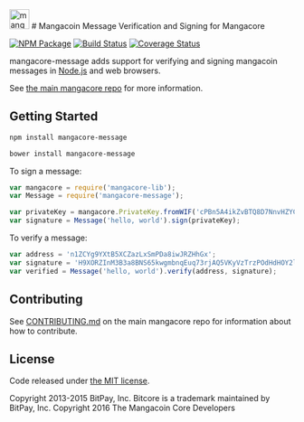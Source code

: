 <img src="http://bitcore.io/css/images/module-message.png" alt="mangacore message" height="35">
# Mangacoin Message Verification and Signing for Mangacore


[![NPM Package](https://img.shields.io/npm/v/mangacore-message.svg?style=flat-square)](https://www.npmjs.org/package/mangacore-message)
[![Build Status](https://img.shields.io/travis/mangacoinproject/mangacore-message.svg?branch=master&style=flat-square)](https://travis-ci.org/mangacoinproject/mangacore-message)
[![Coverage Status](https://img.shields.io/coveralls/mangacoinproject/mangacore-message.svg?style=flat-square)](https://coveralls.io/r/mangacoinproject/mangacore-message?branch=master)

mangacore-message adds support for verifying and signing mangacoin messages in [Node.js](http://nodejs.org/) and web browsers.

See [the main mangacore repo](https://github.com/mangacoinproject/mangacore) for more information.

## Getting Started

```sh
npm install mangacore-message
```

```sh
bower install mangacore-message
```

To sign a message:

```javascript
var mangacore = require('mangacore-lib');
var Message = require('mangacore-message');

var privateKey = mangacore.PrivateKey.fromWIF('cPBn5A4ikZvBTQ8D7NnvHZYCAxzDZ5Z2TSGW2LkyPiLxqYaJPBW4');
var signature = Message('hello, world').sign(privateKey);
```

To verify a message:

```javascript
var address = 'n1ZCYg9YXtB5XCZazLxSmPDa8iwJRZHhGx';
var signature = 'H9XORZInM3B3a8BNS65kwgmbnqEuq73rjAQ5VKyVzTrzPOdHdHOY2lfoph5auvMgLSr7bh+nEQSG/f2kv9TnsbY=';
var verified = Message('hello, world').verify(address, signature);
```

## Contributing

See [CONTRIBUTING.md](https://github.com/mangacoinproject/mangacore/blob/master/CONTRIBUTING.md) on the main mangacore repo for information about how to contribute.

## License

Code released under [the MIT license](https://github.com/mangacoinproject/mangacore/blob/master/LICENSE).

Copyright 2013-2015 BitPay, Inc. Bitcore is a trademark maintained by BitPay, Inc.
Copyright 2016 The Mangacoin Core Developers

